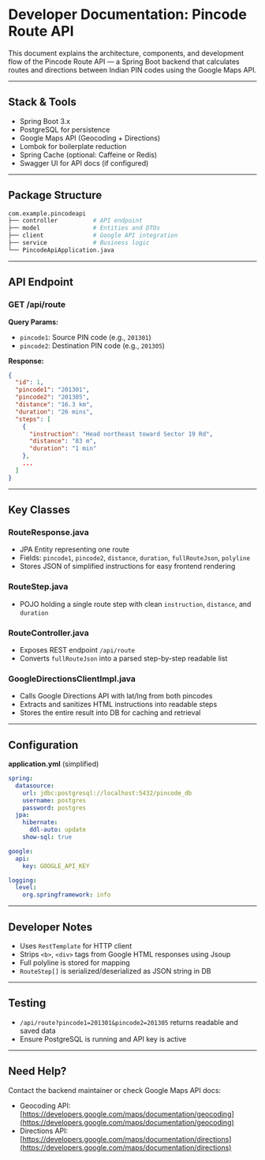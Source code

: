 # Developer Documentation: Pincode Route API

This document explains the architecture, components, and development flow of the Pincode Route API — a Spring Boot backend that calculates routes and directions between Indian PIN codes using the Google Maps API.

---

## Stack & Tools

* Spring Boot 3.x
* PostgreSQL for persistence
* Google Maps API (Geocoding + Directions)
* Lombok for boilerplate reduction
* Spring Cache (optional: Caffeine or Redis)
* Swagger UI for API docs (if configured)

---

## Package Structure

```bash
com.example.pincodeapi
├── controller          # API endpoint
├── model               # Entities and DTOs
├── client              # Google API integration
├── service             # Business logic
└── PincodeApiApplication.java
```

---

## API Endpoint

### GET /api/route

**Query Params:**

* `pincode1`: Source PIN code (e.g., `201301`)
* `pincode2`: Destination PIN code (e.g., `201305`)

**Response:**

```json
{
  "id": 1,
  "pincode1": "201301",
  "pincode2": "201305",
  "distance": "16.3 km",
  "duration": "26 mins",
  "steps": [
    {
      "instruction": "Head northeast toward Sector 19 Rd",
      "distance": "83 m",
      "duration": "1 min"
    },
    ...
  ]
}
```

---

## Key Classes

### RouteResponse.java

* JPA Entity representing one route
* Fields: `pincode1`, `pincode2`, `distance`, `duration`, `fullRouteJson`, `polyline`
* Stores JSON of simplified instructions for easy frontend rendering

### RouteStep.java

* POJO holding a single route step with clean `instruction`, `distance`, and `duration`

### RouteController.java

* Exposes REST endpoint `/api/route`
* Converts `fullRouteJson` into a parsed step-by-step readable list

### GoogleDirectionsClientImpl.java

* Calls Google Directions API with lat/lng from both pincodes
* Extracts and sanitizes HTML instructions into readable steps
* Stores the entire result into DB for caching and retrieval

---

## Configuration

**application.yml** (simplified)

```yaml
spring:
  datasource:
    url: jdbc:postgresql://localhost:5432/pincode_db
    username: postgres
    password: postgres
  jpa:
    hibernate:
      ddl-auto: update
    show-sql: true

google:
  api:
    key: GOOGLE_API_KEY

logging:
  level:
    org.springframework: info
```

---

## Developer Notes

* Uses `RestTemplate` for HTTP client
* Strips `<b>`, `<div>` tags from Google HTML responses using Jsoup
* Full polyline is stored for mapping
* `RouteStep[]` is serialized/deserialized as JSON string in DB

---

## Testing

* `/api/route?pincode1=201301&pincode2=201305` returns readable and saved data
* Ensure PostgreSQL is running and API key is active

---

## Need Help?

Contact the backend maintainer or check Google Maps API docs:

* Geocoding API: [https://developers.google.com/maps/documentation/geocoding](https://developers.google.com/maps/documentation/geocoding)
* Directions API: [https://developers.google.com/maps/documentation/directions](https://developers.google.com/maps/documentation/directions)